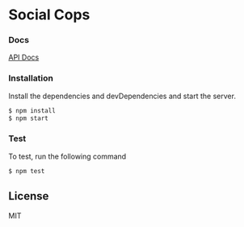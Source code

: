 # Social Cops

### Docs

[API Docs](https://social-cops.herokuapp.com/docs)

### Installation

Install the dependencies and devDependencies and start the server.

```sh
$ npm install
$ npm start
```

### Test

To test, run the following command

```sh
$ npm test
```

License
----

MIT
